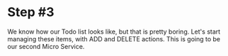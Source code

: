 # Step #3

We know how our Todo list looks like, but that is pretty boring. Let's start managing these items, with ADD and DELETE actions. This is going to be our second Micro Service.

